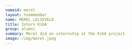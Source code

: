 ```yaml
---
nameid: merel
layout: teammember
name: MEREL LELIEVELD
title: Intern KibA
group: alumni
summary: Merel did an internship at the KibA project.
image: /img/merel.jpeg
---
```


